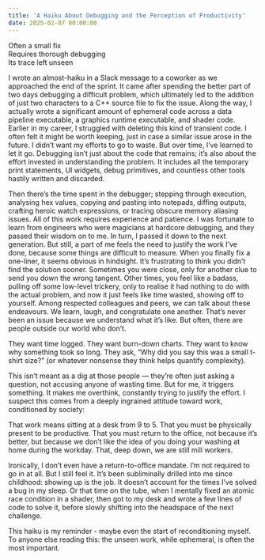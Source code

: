 ```yaml
---
title: 'A Haiku About Debugging and the Perception of Productivity'
date: 2025-02-07 00:00:00
---
```


Often a small fix<br>
Requires thorough debugging<br>
Its trace left unseen<br>

I wrote an almost-haiku in a Slack message to a coworker as we approached the end of the sprint. It came after spending the better part of two days debugging a difficult problem, which ultimately led to the addition of just two characters to a C++ source file to fix the issue. Along the way, I actually wrote a significant amount of ephemeral code across a data pipeline executable, a graphics runtime executable, and shader code.
Earlier in my career, I struggled with deleting this kind of transient code. I often felt it might be worth keeping, just in case a similar issue arose in the future. I didn’t want my efforts to go to waste. But over time, I’ve learned to let it go. Debugging isn’t just about the code that remains; it’s also about the effort invested in understanding the problem. It includes all the temporary print statements, UI widgets, debug primitives, and countless other tools hastily written and discarded.

Then there’s the time spent in the debugger; stepping through execution, analysing hex values, copying and pasting into notepads, diffing outputs, crafting heroic watch expressions, or tracing obscure memory aliasing issues. All of this work requires experience and patience.
I was fortunate to learn from engineers who were magicians at hardcore debugging, and they passed their wisdom on to me. In turn, I passed it down to the next generation. But still, a part of me feels the need to justify the work I’ve done, because some things are difficult to measure.
When you finally fix a one-liner, it seems obvious in hindsight. It’s frustrating to think you didn’t find the solution sooner. Sometimes you were close, only for another clue to send you down the wrong tangent. Other times, you feel like a badass, pulling off some low-level trickery, only to realise it had nothing to do with the actual problem, and now it just feels like time wasted, showing off to yourself.
Among respected colleagues and peers, we can talk about these endeavours. We learn, laugh, and congratulate one another. That’s never been an issue because we understand what it’s like. But often, there are people outside our world who don’t.

They want time logged. They want burn-down charts. They want to know why something took so long. They ask, “Why did you say this was a small t-shirt size?” (or whatever nonsense they think helps quantify complexity).

This isn’t meant as a dig at those people — they’re often just asking a question, not accusing anyone of wasting time. But for me, it triggers something. It makes me overthink, constantly trying to justify the effort. I suspect this comes from a deeply ingrained attitude toward work, conditioned by society:

That work means sitting at a desk from 9 to 5. That you must be physically present to be productive. That you must return to the office, not because it’s better, but because we don’t like the idea of you doing your washing at home during the workday. That, deep down, we are still mill workers.

Ironically, I don’t even have a return-to-office mandate. I’m not required to go in at all. But I still feel it. It’s been subliminally drilled into me since childhood: showing up is the job. It doesn’t account for the times I’ve solved a bug in my sleep. Or that time on the tube, when I mentally fixed an atomic race condition in a shader, then got to my desk and wrote a few lines of code to solve it, before slowly shifting into the headspace of the next challenge.

This haiku is my reminder - maybe even the start of reconditioning myself. To anyone else reading this: the unseen work, while ephemeral, is often the most important.

